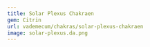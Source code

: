```yaml
---
title: Solar Plexus Chakraen
gem: Citrin
url: vademecum/chakras/solar-plexus-chakraen
image: solar-plexus.da.png
---
```

